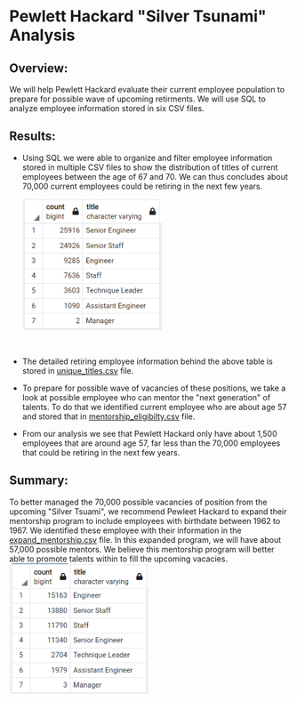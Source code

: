 # Pewlett Hackard "Silver Tsunami" Analysis

## Overview:
We will help Pewlett Hackard evaluate their current employee population to prepare for possible wave of upcoming retirments.  We will use SQL to analyze employee information stored in six CSV files.  

## Results:
* Using SQL we were able to organize and filter employee information stored in multiple CSV files to show the distribution of titles of current employees between the age of 67 and 70.  We can thus concludes about 70,000 current employees could be retiring in the next few years.

   <img src = "retiring_titles.PNG" width = "250px">
<br>

* The detailed retiring employee information behind the above table is stored in [unique_titles.csv](Data/unique_titles.csv) file.

* To prepare for possible wave of vacancies of these positions, we take a look at possible employee who can mentor the "next generation" of talents.  To do that we identified current employee who are about age 57 and stored that in [mentorship_eligibilty.csv](Data/unique_titles.csv) file.

* From our analysis we see that Pewlett Hackard only have about 1,500 employees that are around age 57, far less than the 70,000 employees that could be retiring in the next few years.

## Summary:
To better managed the 70,000 possible vacancies of position from the upcoming "Silver Tsuami", we recommend Pewleet Hackard to expand their mentorship program to include employees with birthdate between 1962 to 1967.  We identified these employee with their information in the [expand_mentorship.csv](Data/expand_mentorship.csv) file.  In this expanded program, we will have about 57,000 possible mentors.  We believe this mentorship program will better able to promote talents within to fill the upcoming vacacies.
<br/>
<img src = "expand_mentorship.png" width="250px">
<br>



